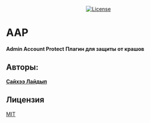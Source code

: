 <p align="center">
<a href="https://choosealicense.com/licenses/mit/"><img src="https://i.imgur.com/5kzwAQP.png" alt="License"></a>
</p>



# AAP
<b>Admin Account Protect</b>
<b>Плагин для защиты от крашов</b>

## Авторы:
<a href="https://vk.com/sayhe"><b>Сайхээ Лайдып</b></a>

## Лицензия
[MIT](https://choosealicense.com/licenses/mit/)
